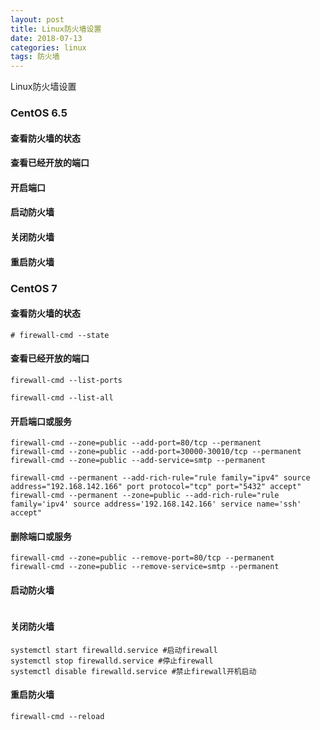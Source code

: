 ```yaml
---
layout: post
title: Linux防火墙设置
date: 2018-07-13
categories: linux
tags: 防火墙
---
```

Linux防火墙设置

### CentOS 6.5

#### 查看防火墙的状态

#### 查看已经开放的端口

#### 开启端口

#### 启动防火墙

#### 关闭防火墙

#### 重启防火墙


### CentOS 7

#### 查看防火墙的状态

```
# firewall-cmd --state
```

#### 查看已经开放的端口

```
firewall-cmd --list-ports

firewall-cmd --list-all
```

#### 开启端口或服务

```
firewall-cmd --zone=public --add-port=80/tcp --permanent
firewall-cmd --zone=public --add-port=30000-30010/tcp --permanent
firewall-cmd --zone=public --add-service=smtp --permanent

firewall-cmd --permanent --add-rich-rule="rule family="ipv4" source address="192.168.142.166" port protocol="tcp" port="5432" accept"
firewall-cmd --permanent --zone=public --add-rich-rule="rule family='ipv4' source address='192.168.142.166' service name='ssh' accept"

```
#### 删除端口或服务

```
firewall-cmd --zone=public --remove-port=80/tcp --permanent
firewall-cmd --zone=public --remove-service=smtp --permanent

```
#### 启动防火墙

```

```

#### 关闭防火墙

```
systemctl start firewalld.service #启动firewall
systemctl stop firewalld.service #停止firewall
systemctl disable firewalld.service #禁止firewall开机启动
```

#### 重启防火墙

```
firewall-cmd --reload
```
